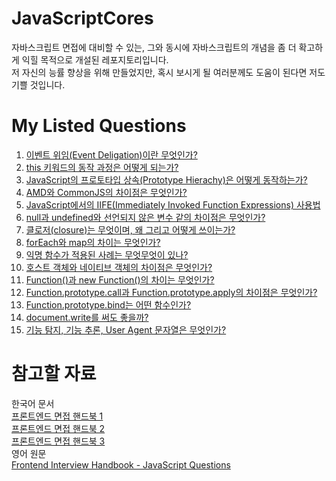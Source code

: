 # JavaScriptCores
자바스크립트 면접에 대비할 수 있는, 그와 동시에 자바스크립트의 개념을 좀 더 확고하게 익힐 목적으로 개설된 레포지토리입니다.   
저 자신의 능률 향상을 위해 만들었지만, 혹시 보시게 될 여러분께도 도움이 된다면 저도 기쁠 것입니다.

# My Listed Questions
1. [이벤트 위임(Event Deligation)이란 무엇인가?](https://github.com/kuman514/JavaScriptCores/blob/main/event%20delegation.html)
2. [this 키워드의 동작 과정은 어떻게 되는가?](https://github.com/kuman514/JavaScriptCores/blob/main/this.html)
3. [JavaScript의 프로토타입 상속(Prototype Hierachy)은 어떻게 동작하는가?](https://github.com/kuman514/JavaScriptCores/blob/main/prototype%20hierachy.html)
4. [AMD와 CommonJS의 차이점은 무엇인가?](https://github.com/kuman514/JavaScriptCores/blob/main/AMD%20vs%20CommonJS.md)
5. [JavaScript에서의 IIFE(Immediately Invoked Function Expressions) 사용법](https://github.com/kuman514/JavaScriptCores/blob/main/function%20iife.html)
6. [null과 undefined와 선언되지 않은 변수 같의 차이점은 무엇인가?](https://github.com/kuman514/JavaScriptCores/blob/main/null%20undefined%20undeclared.html)
7. [클로저(closure)는 무엇이며, 왜 그리고 어떻게 쓰이는가?](https://github.com/kuman514/JavaScriptCores/blob/main/closure.html)
8. [forEach와 map의 차이는 무엇인가?](https://github.com/kuman514/JavaScriptCores/blob/main/foreach%20map.html)
9. [익명 함수가 적용된 사례는 무엇무엇이 있나?](https://github.com/kuman514/JavaScriptCores/blob/main/anonymous%20function.html)
10. [호스트 객체와 네이티브 객체의 차이점은 무엇인가?](https://github.com/kuman514/JavaScriptCores/blob/main/host%20obj%20native%20obj.html)
11. [Function()과 new Function()의 차이는 무엇인가?](https://github.com/kuman514/JavaScriptCores/blob/main/function%20new%20function.html)
12. [Function.prototype.call과 Function.prototype.apply의 차이점은 무엇인가?](https://github.com/kuman514/JavaScriptCores/blob/main/call%20vs%20apply.html)
13. [Function.prototype.bind는 어떤 함수인가?](https://github.com/kuman514/JavaScriptCores/blob/main/bind.html)
14. [document.write를 써도 좋을까?](https://github.com/kuman514/JavaScriptCores/blob/main/document%20write.html)
15. [기능 탐지, 기능 추론, User Agent 문자열은 무엇인가?](https://github.com/kuman514/JavaScriptCores/blob/main/feature%20detection%2C%20feature%20inference%20and%20ua%20string.md)

# 참고할 자료
한국어 문서   
[프론트엔드 면접 핸드북 1](https://blog.rhostem.com/posts/2020-04-12-fe-interview-handbook-js-1)   
[프론트엔드 면접 핸드북 2](https://blog.rhostem.com/posts/2020-04-13-fe-interview-handbook-js-2)   
[프론트엔드 면접 핸드북 3](https://blog.rhostem.com/posts/2020-04-14-fe-interview-handbook-js-3)   
영어 원문   
[Frontend Interview Handbook - JavaScript Questions](https://github.com/yangshun/front-end-interview-handbook/blob/master/contents/en/javascript-questions.md)